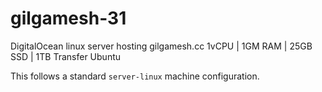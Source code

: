 # gilgamesh-31

DigitalOcean linux server hosting gilgamesh.cc
1vCPU | 1GM RAM | 25GB SSD | 1TB Transfer
Ubuntu

This follows a standard `server-linux` machine configuration.
